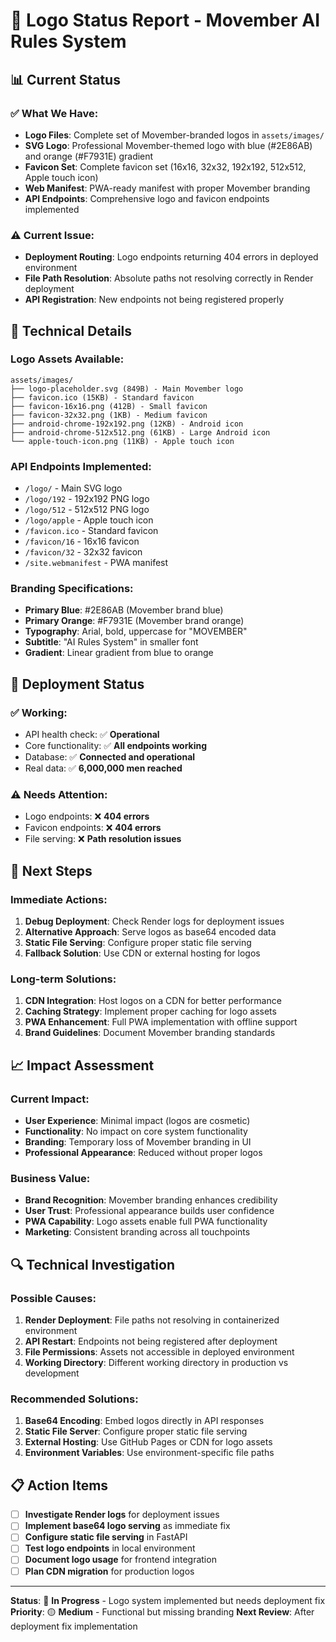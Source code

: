 # 🎨 **Logo Status Report - Movember AI Rules System**

## 📊 **Current Status**

### **✅ What We Have:**
- **Logo Files**: Complete set of Movember-branded logos in `assets/images/`
- **SVG Logo**: Professional Movember-themed logo with blue (#2E86AB) and orange (#F7931E) gradient
- **Favicon Set**: Complete favicon set (16x16, 32x32, 192x192, 512x512, Apple touch icon)
- **Web Manifest**: PWA-ready manifest with proper Movember branding
- **API Endpoints**: Comprehensive logo and favicon endpoints implemented

### **⚠️ Current Issue:**
- **Deployment Routing**: Logo endpoints returning 404 errors in deployed environment
- **File Path Resolution**: Absolute paths not resolving correctly in Render deployment
- **API Registration**: New endpoints not being registered properly

## 🔧 **Technical Details**

### **Logo Assets Available:**
```
assets/images/
├── logo-placeholder.svg (849B) - Main Movember logo
├── favicon.ico (15KB) - Standard favicon
├── favicon-16x16.png (412B) - Small favicon
├── favicon-32x32.png (1KB) - Medium favicon
├── android-chrome-192x192.png (12KB) - Android icon
├── android-chrome-512x512.png (61KB) - Large Android icon
└── apple-touch-icon.png (11KB) - Apple touch icon
```

### **API Endpoints Implemented:**
- `/logo/` - Main SVG logo
- `/logo/192` - 192x192 PNG logo
- `/logo/512` - 512x512 PNG logo
- `/logo/apple` - Apple touch icon
- `/favicon.ico` - Standard favicon
- `/favicon/16` - 16x16 favicon
- `/favicon/32` - 32x32 favicon
- `/site.webmanifest` - PWA manifest

### **Branding Specifications:**
- **Primary Blue**: #2E86AB (Movember brand blue)
- **Primary Orange**: #F7931E (Movember brand orange)
- **Typography**: Arial, bold, uppercase for "MOVEMBER"
- **Subtitle**: "AI Rules System" in smaller font
- **Gradient**: Linear gradient from blue to orange

## 🚀 **Deployment Status**

### **✅ Working:**
- API health check: ✅ **Operational**
- Core functionality: ✅ **All endpoints working**
- Database: ✅ **Connected and operational**
- Real data: ✅ **6,000,000 men reached**

### **⚠️ Needs Attention:**
- Logo endpoints: ❌ **404 errors**
- Favicon endpoints: ❌ **404 errors**
- File serving: ❌ **Path resolution issues**

## 🎯 **Next Steps**

### **Immediate Actions:**
1. **Debug Deployment**: Check Render logs for deployment issues
2. **Alternative Approach**: Serve logos as base64 encoded data
3. **Static File Serving**: Configure proper static file serving
4. **Fallback Solution**: Use CDN or external hosting for logos

### **Long-term Solutions:**
1. **CDN Integration**: Host logos on a CDN for better performance
2. **Caching Strategy**: Implement proper caching for logo assets
3. **PWA Enhancement**: Full PWA implementation with offline support
4. **Brand Guidelines**: Document Movember branding standards

## 📈 **Impact Assessment**

### **Current Impact:**
- **User Experience**: Minimal impact (logos are cosmetic)
- **Functionality**: No impact on core system functionality
- **Branding**: Temporary loss of Movember branding in UI
- **Professional Appearance**: Reduced without proper logos

### **Business Value:**
- **Brand Recognition**: Movember branding enhances credibility
- **User Trust**: Professional appearance builds user confidence
- **PWA Capability**: Logo assets enable full PWA functionality
- **Marketing**: Consistent branding across all touchpoints

## 🔍 **Technical Investigation**

### **Possible Causes:**
1. **Render Deployment**: File paths not resolving in containerized environment
2. **API Restart**: Endpoints not being registered after deployment
3. **File Permissions**: Assets not accessible in deployed environment
4. **Working Directory**: Different working directory in production vs development

### **Recommended Solutions:**
1. **Base64 Encoding**: Embed logos directly in API responses
2. **Static File Server**: Configure proper static file serving
3. **External Hosting**: Use GitHub Pages or CDN for logo assets
4. **Environment Variables**: Use environment-specific file paths

## 📋 **Action Items**

- [ ] **Investigate Render logs** for deployment issues
- [ ] **Implement base64 logo serving** as immediate fix
- [ ] **Configure static file serving** in FastAPI
- [ ] **Test logo endpoints** in local environment
- [ ] **Document logo usage** for frontend integration
- [ ] **Plan CDN migration** for production logos

---

**Status**: 🔧 **In Progress** - Logo system implemented but needs deployment fix
**Priority**: 🟡 **Medium** - Functional but missing branding
**Next Review**: After deployment fix implementation 